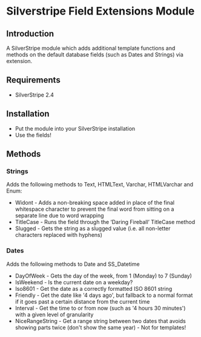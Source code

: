 # Silverstripe Field Extensions Module

## Introduction

A SilverStripe module which adds additional template functions and methods on the default database fields (such as Dates and Strings) via extension.

## Requirements

*  SilverStripe 2.4

## Installation

* Put the module into your SilverStripe installation
* Use the fields!

## Methods

### Strings

Adds the following methods to Text, HTMLText, Varchar, HTMLVarchar and Enum:

* Widont - Adds a non-breaking space added in place of the final whitespace character to prevent the final word from sitting on a separate line due to word wrapping
* TitleCase - Runs the field through the ‘Daring Fireball’ TitleCase method
* Slugged - Gets the string as a slugged value (i.e. all non-letter characters replaced with hyphens)

### Dates

Adds the following methods to Date and SS_Datetime

* DayOfWeek - Gets the day of the week, from 1 (Monday) to 7 (Sunday)
* IsWeekend - Is the current date on a weekday?
* Iso8601 - Get the date as a correctly formatted ISO 8601 string
* Friendly - Get the date like '4 days ago', but fallback to a normal format if it goes past a certain distance from the current time
* Interval - Get the time to or from now (such as '4 hours 30 minutes') with a given level of granularity
* NiceRangeString - Get a range string between two dates that avoids showing parts twice (don't show the same year) - Not for templates!
